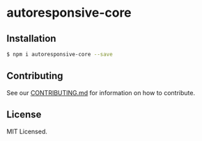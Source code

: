 # autoresponsive-core

## Installation

``` bash
$ npm i autoresponsive-core --save
```

## Contributing

See our [CONTRIBUTING.md](./CONTRIBUTING.md) for information on how to contribute.

## License

MIT Licensed.
